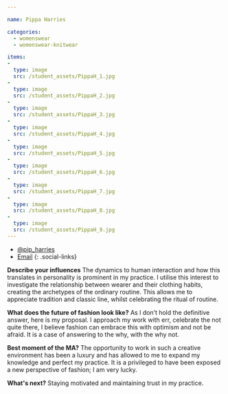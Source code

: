 ```yaml
---

name: Pippa Harries

categories:
  - womenswear
  - womenswear-knitwear

items:
-
  type: image
  src: /student_assets/PippaH_1.jpg
-
  type: image
  src: /student_assets/PippaH_2.jpg
-
  type: image
  src: /student_assets/PippaH_3.jpg
-
  type: image
  src: /student_assets/PippaH_4.jpg
-
  type: image
  src: /student_assets/PippaH_5.jpg
-
  type: image
  src: /student_assets/PippaH_6.jpg
-
  type: image
  src: /student_assets/PippaH_7.jpg
-
  type: image
  src: /student_assets/PippaH_8.jpg
-
  type: image
  src: /student_assets/PippaH_9.jpg
---
```


* [@pip_harries](https://www.instagram.com/pip_harries/)
* [Email](mailto:pippa.harries@network.rca.ac.uk)
{: .social-links}

**Describe your influences**
The dynamics to human interaction and how this translates in
personality is prominent in my practice. I utilise this interest to
investigate the relationship between wearer and their clothing habits,
creating the archetypes of the ordinary routine. This allows me to
appreciate tradition and classic line, whilst celebrating the ritual
of routine.

**What does the future of fashion look like?**
As I don’t hold the definitive answer, here is my proposal. I approach
my work with err, celebrate the not quite there, I believe fashion can
embrace this with optimism and not be afraid. It is a case of
answering to the why, with the why not.

**Best moment of the MA?**
The opportunity to work in such a creative environment has been a
luxury and has allowed to me to expand my knowledge and perfect my
practice. It is a privileged to have been exposed a new perspective of
fashion; I am very lucky.

**What's next?**
Staying motivated and maintaining trust in my practice.
